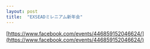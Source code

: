 ```yaml
---
layout: post
title:  "EXSEADミレニアム新年会"
---
```

[https://www.facebook.com/events/446859152046624/](https://www.facebook.com/events/446859152046624/)
